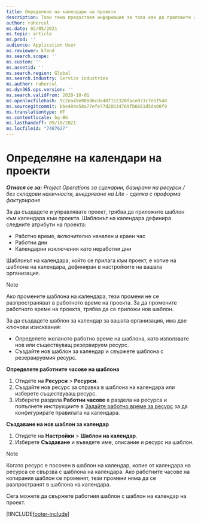 ```yaml
---
title: Определяне на календари на проекти
description: Тази тема предоставя информация за това как да приложите шаблон на календар към проект за проследяване на графика на проекта.
author: ruhercul
ms.date: 02/05/2021
ms.topic: article
ms.prod: ''
audience: Application User
ms.reviewer: kfend
ms.search.scope: ''
ms.custom: ''
ms.assetid: ''
ms.search.region: Global
ms.search.industry: Service industries
ms.author: ruhercul
ms.dyn365.ops.version: ''
ms.search.validFrom: 2020-10-01
ms.openlocfilehash: 9c2ea49e008d6cde40f152320face073c7e5f548
ms.sourcegitcommit: bbe484e58a77efe77d28b34709fb6661d5da00f9
ms.translationtype: HT
ms.contentlocale: bg-BG
ms.lasthandoff: 09/10/2021
ms.locfileid: "7487627"
---
```

# <a name="define-project-calendars"></a>Определяне на календари на проекти

_**Отнася се за:** Project Operations за сценарии, базирани на ресурси / без складови наличности, внедряване на Lite - сделка с проформа фактуриране_

За да създадете и управлявате проект, трябва да приложите шаблон към календара към проекта. Шаблонът на календара дефинира следните атрибути на проекта:

- Работно време, включително начален и краен час
- Работни дни
- Календарни изключения като неработни дни

Шаблонът на календара, който се прилага към проект, е копие на шаблона на календара, дефиниран в настройките на вашата организация.

> [!NOTE]
> Ако промените шаблона на календара, тези промени не се разпространяват в работното време на проекта. За да промените работното време на проекта, трябва да се приложи нов шаблон.

За да създадете шаблон за календар за вашата организация, има две ключови изисквания:

- Определете желаното работно време на шаблона, като използвате нов или съществуващ резервируем ресурс.
- Създайте нов шаблон за календар и свържете шаблона с резервируемия ресурс.

**Определете работните часове на шаблона**

1. Отидете на **Ресурси** \> **Ресурси**.
2. Създайте нов ресурс за справка в шаблона на календара или изберете съществуващ ресурс.
3. Изберете раздела **Работни часове** в раздела на ресурса и попълнете инструкциите в [Задайте работно време за ресурс](/dynamics365/field-service/set-work-hours-resource) за да конфигурирате правилата на календара.

**Създаване на нов шаблон за календар**

1. Отидете на **Настройки** \> **Шаблон на календар**.
2. Изберете **Създаване** и въведете име, описание и ресурс на шаблон.

> [!NOTE]
> Когато ресурс е посочен в шаблон на календар, копие от календара на ресурса се свързва с шаблона на календара. Ако работните часове на копирания шаблон се променят, тези промени няма да се разпространят в шаблона на календара.

Сега можете да свържете работния шаблон с шаблон на календар на проект.


[!INCLUDE[footer-include](../includes/footer-banner.md)]

